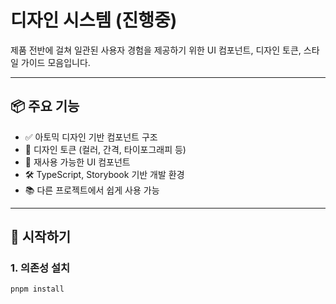 # 디자인 시스템 (진행중)

제품 전반에 걸쳐 일관된 사용자 경험을 제공하기 위한 UI 컴포넌트, 디자인 토큰, 스타일 가이드 모음입니다.

---

## 📦 주요 기능

- ✅ 아토믹 디자인 기반 컴포넌트 구조
- 🎨 디자인 토큰 (컬러, 간격, 타이포그래피 등)
- 🧩 재사용 가능한 UI 컴포넌트
- 🛠 TypeScript, Storybook 기반 개발 환경
- 📚 다른 프로젝트에서 쉽게 사용 가능

---

## 🚀 시작하기

### 1. 의존성 설치

```bash
pnpm install
```
